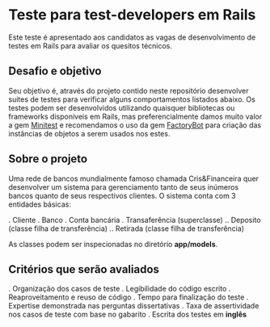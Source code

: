 # Teste para test-developers em Rails
Este teste é apresentado aos candidatos as vagas de desenvolvimento de testes em Rails para avaliar os quesitos técnicos.

## Desafio e objetivo

Seu objetivo é, através do projeto contido neste repositório desenvolver suites de testes para verificar alguns comportamentos listados abaixo. Os testes podem ser desenvolvidos utilizando quaisquer bibliotecas ou frameworks disponíveis em Rails, mas preferencialmente damos muito valor a gem [Minitest](https://github.com/blowmage/minitest-rails) e recomendamos o uso da gem [FactoryBot](https://github.com/thoughtbot/factory_bot_rails) para criação das instâncias de objetos a serem usados nos estes.

## Sobre o projeto
Uma rede de bancos mundialmente famoso chamada Cris&Financeira quer desenvolver um sistema para gerenciamento tanto de seus inúmeros bancos quanto de seus respectivos clientes. O sistema conta com 3 entidades básicas:

. Cliente
. Banco
. Conta bancária
. Transaferência (superclasse)
.. Deposito (classe filha de transferência)
.. Retirada (classe filha de transferência)

As classes podem ser inspecionadas no diretório **app/models**.


## Critérios que serão avaliados

. Organização dos casos de teste
. Legibilidade do código escrito
. Reaproveitamento e reuso de código
. Tempo para finalização do teste
. Expertise demonstrada nas perguntas dissertativas
. Taxa de assertividade nos casos de teste com base no gabarito
. Escrita dos testes em **inglês**

